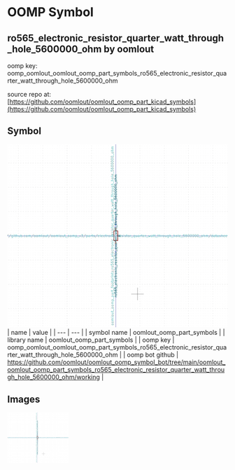 # OOMP Symbol  
## ro565_electronic_resistor_quarter_watt_through_hole_5600000_ohm  by oomlout  
  
oomp key: oomp_oomlout_oomlout_oomp_part_symbols_ro565_electronic_resistor_quarter_watt_through_hole_5600000_ohm  
  
source repo at: [https://github.com/oomlout/oomlout_oomp_part_kicad_symbols](https://github.com/oomlout/oomlout_oomp_part_kicad_symbols)  
## Symbol  
  
[![working.png](working_600.png)](working.png)  
| name | value | 
| --- | --- | 
| symbol name | oomlout_oomp_part_symbols | 
| library name | oomlout_oomp_part_symbols | 
| oomp key | oomp_oomlout_oomlout_oomp_part_symbols_ro565_electronic_resistor_quarter_watt_through_hole_5600000_ohm | 
| oomp bot github | https://github.com/oomlout/oomlout_oomp_symbol_bot/tree/main/oomlout_oomlout_oomp_part_symbols_ro565_electronic_resistor_quarter_watt_through_hole_5600000_ohm/working | 
## Images  
  
[![working.png](working_140.png)](working.png)  
